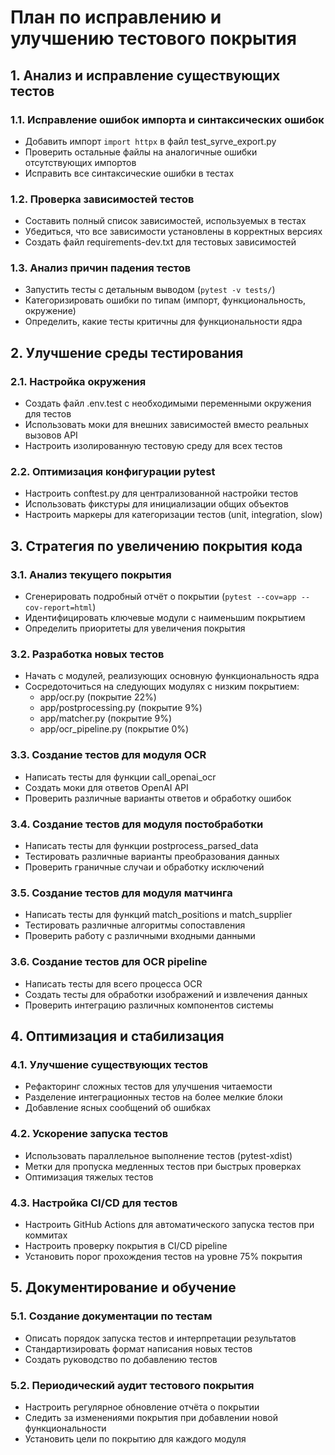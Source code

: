 # План по исправлению и улучшению тестового покрытия

## 1. Анализ и исправление существующих тестов

### 1.1. Исправление ошибок импорта и синтаксических ошибок
- Добавить импорт `import httpx` в файл test_syrve_export.py
- Проверить остальные файлы на аналогичные ошибки отсутствующих импортов
- Исправить все синтаксические ошибки в тестах

### 1.2. Проверка зависимостей тестов
- Составить полный список зависимостей, используемых в тестах
- Убедиться, что все зависимости установлены в корректных версиях
- Создать файл requirements-dev.txt для тестовых зависимостей

### 1.3. Анализ причин падения тестов
- Запустить тесты с детальным выводом (`pytest -v tests/`)
- Категоризировать ошибки по типам (импорт, функциональность, окружение)
- Определить, какие тесты критичны для функциональности ядра

## 2. Улучшение среды тестирования

### 2.1. Настройка окружения
- Создать файл .env.test с необходимыми переменными окружения для тестов
- Использовать моки для внешних зависимостей вместо реальных вызовов API
- Настроить изолированную тестовую среду для всех тестов

### 2.2. Оптимизация конфигурации pytest
- Настроить conftest.py для централизованной настройки тестов
- Использовать фикстуры для инициализации общих объектов
- Настроить маркеры для категоризации тестов (unit, integration, slow)

## 3. Стратегия по увеличению покрытия кода

### 3.1. Анализ текущего покрытия
- Сгенерировать подробный отчёт о покрытии (`pytest --cov=app --cov-report=html`)
- Идентифицировать ключевые модули с наименьшим покрытием
- Определить приоритеты для увеличения покрытия

### 3.2. Разработка новых тестов
- Начать с модулей, реализующих основную функциональность ядра
- Сосредоточиться на следующих модулях с низким покрытием:
  - app/ocr.py (покрытие 22%)
  - app/postprocessing.py (покрытие 9%)
  - app/matcher.py (покрытие 9%) 
  - app/ocr_pipeline.py (покрытие 0%)

### 3.3. Создание тестов для модуля OCR
- Написать тесты для функции call_openai_ocr
- Создать моки для ответов OpenAI API
- Проверить различные варианты ответов и обработку ошибок

### 3.4. Создание тестов для модуля постобработки
- Написать тесты для функции postprocess_parsed_data
- Тестировать различные варианты преобразования данных
- Проверить граничные случаи и обработку исключений

### 3.5. Создание тестов для модуля матчинга
- Написать тесты для функций match_positions и match_supplier
- Тестировать различные алгоритмы сопоставления
- Проверить работу с различными входными данными

### 3.6. Создание тестов для OCR pipeline
- Написать тесты для всего процесса OCR
- Создать тесты для обработки изображений и извлечения данных
- Проверить интеграцию различных компонентов системы

## 4. Оптимизация и стабилизация

### 4.1. Улучшение существующих тестов
- Рефакторинг сложных тестов для улучшения читаемости
- Разделение интеграционных тестов на более мелкие блоки
- Добавление ясных сообщений об ошибках

### 4.2. Ускорение запуска тестов
- Использовать параллельное выполнение тестов (pytest-xdist)
- Метки для пропуска медленных тестов при быстрых проверках
- Оптимизация тяжелых тестов

### 4.3. Настройка CI/CD для тестов
- Настроить GitHub Actions для автоматического запуска тестов при коммитах
- Настроить проверку покрытия в CI/CD pipeline
- Установить порог прохождения тестов на уровне 75% покрытия

## 5. Документирование и обучение

### 5.1. Создание документации по тестам
- Описать порядок запуска тестов и интерпретации результатов
- Стандартизировать формат написания новых тестов
- Создать руководство по добавлению тестов

### 5.2. Периодический аудит тестового покрытия
- Настроить регулярное обновление отчёта о покрытии
- Следить за изменениями покрытия при добавлении новой функциональности
- Установить цели по покрытию для каждого модуля 